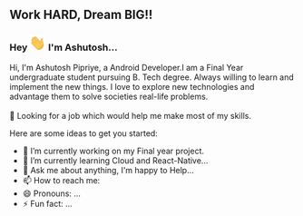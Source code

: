 ## Work HARD, Dream BIG!!

### Hey <img src="https://github.com/ashutoshpipriye/ashutoshpipriye/blob/master/Hi.gif" width="29px"> I'm Ashutosh...

Hi, I'm Ashutosh Pipriye, a Android Developer.I am a Final Year undergraduate student pursuing B. Tech degree. Always willing to learn and implement the new things. I love to explore new technologies and advantage them to solve societies real-life problems.<br /><br />
🤔 Looking for a job which would help me make most of my skills.

Here are some ideas to get you started:

- 🔭 I’m currently working on my Final year project.
- 🌱 I’m currently learning Cloud and React-Native...
- 💬 Ask me about anything, I'm happy to Help...
- 📫 How to reach me: 
- 😄 Pronouns: ...
- ⚡ Fun fact: ...

